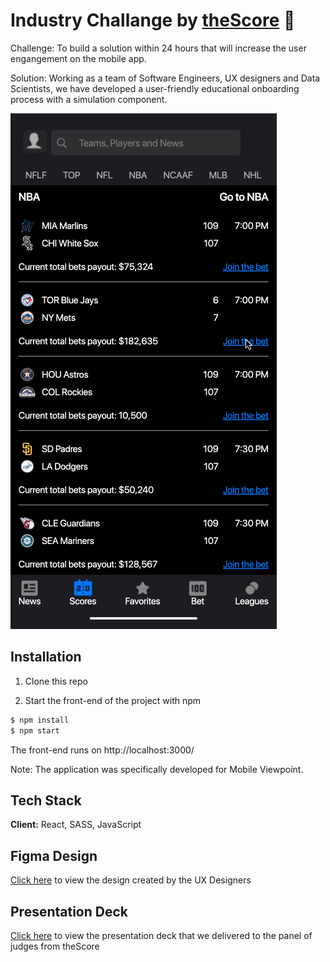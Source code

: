 
# Industry Challange by [theScore](https://www.thescore.com/)  🏅 

Challenge: To build a solution within 24 hours that will increase the user engangement on the mobile app.

Solution:  Working as a team of Software Engineers, UX designers and Data Scientists, we have developed a user-friendly educational onboarding process with a simulation component.


![Demo](./src/assets/images/Score-Industry-Project.gif)
## Installation

1. Clone this repo

2. Start the front-end of the project with npm

```bash
$ npm install
$ npm start
```

The front-end runs on http://localhost:3000/

Note: The application was specifically developed for Mobile Viewpoint.
## Tech Stack

**Client:** React, SASS, JavaScript


## Figma Design

[Click here](https://www.figma.com/file/9pNarftWP27W97Xsrsz9NU/Hackathon?type=design&node-id=2-676&t=kkIOjGYkaq3AMGi1-0) to view the design created by the UX Designers
## Presentation Deck

[Click here](https://drive.google.com/file/d/19pSa8fPn1JO_k2hww7VwXH7r2Upr2nQy/view?usp=sharing) to view the presentation deck that we delivered to the panel of judges from theScore
